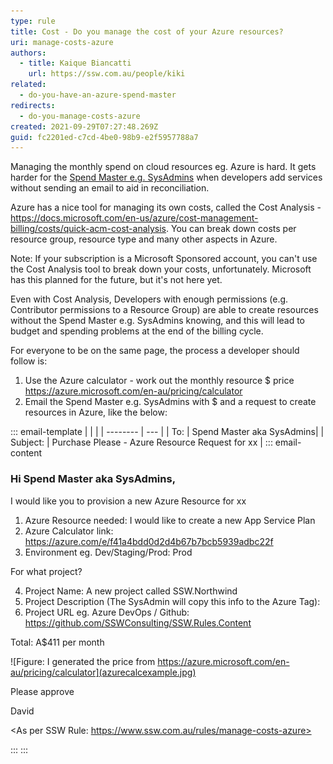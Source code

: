 ```yaml
---
type: rule
title: Cost - Do you manage the cost of your Azure resources?
uri: manage-costs-azure
authors:
  - title: Kaique Biancatti
    url: https://ssw.com.au/people/kiki
related:
  - do-you-have-an-azure-spend-master
redirects:
  - do-you-manage-costs-azure
created: 2021-09-29T07:27:48.269Z
guid: fc2201ed-c7cd-4be0-98b9-e2f5957788a7
---
```

Managing the monthly spend on cloud resources eg. Azure is hard. It gets harder for the [Spend Master e.g. SysAdmins](https://www.ssw.com.au/rules/do-you-have-an-azure-spend-master) when developers add services without sending an email to aid in reconciliation.

<!--endintro-->

Azure has a nice tool for managing its own costs, called the Cost Analysis - https://docs.microsoft.com/en-us/azure/cost-management-billing/costs/quick-acm-cost-analysis. You can break down costs per resource group, resource type and many other aspects in Azure.

Note: If your subscription is a Microsoft Sponsored account, you can't use the Cost Analysis tool to break down your costs, unfortunately. Microsoft has this planned for the future, but it's not here yet.

Even with Cost Analysis, Developers with enough permissions (e.g. Contributor permissions to a Resource Group) are able to create resources without the Spend Master e.g. SysAdmins knowing, and this will lead to budget and spending problems at the end of the billing cycle.

For everyone to be on the same page, the process a developer should follow is:

1. Use the Azure calculator - work out the monthly resource $ price\
   https://azure.microsoft.com/en-au/pricing/calculator
2. Email the Spend Master e.g. SysAdmins with $ and a request to create resources in Azure, like the below: 

::: email-template
|          |     |
| -------- | --- |
| To:      | Spend Master aka SysAdmins|
| Subject: | Purchase Please - Azure Resource Request for xx |
::: email-content  

### Hi Spend Master aka SysAdmins,

I would like you to provision a new Azure Resource for xx

1. Azure Resource needed: I would like to create a new App Service Plan 
2. Azure Calculator link: https://azure.com/e/f41a4bdd0d2d4b67b7bcb5939adbc22f
3. Environment eg. Dev/Staging/Prod: Prod

For what project? 

4. Project Name: A new project called SSW.Northwind 
5. Project Description (The SysAdmin will copy this info to the Azure Tag):
6. Project URL eg. Azure DevOps / Github: https://github.com/SSWConsulting/SSW.Rules.Content

Total: A$411 per month 

![Figure: I generated the price from https://azure.microsoft.com/en-au/pricing/calculator](azurecalcexample.jpg)

Please approve

David

<As per SSW Rule: https://www.ssw.com.au/rules/manage-costs-azure>

:::
:::